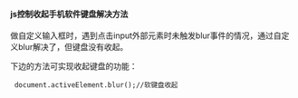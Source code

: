 



#### **js控制收起手机软件键盘解决方法**

做自定义输入框时，遇到点击input外部元素时未触发blur事件的情况，通过自定义blur解决了，但键盘没有收起。

下边的方法可实现收起键盘的功能：

```
 document.activeElement.blur();//软键盘收起
```

